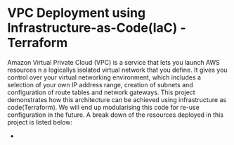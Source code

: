 # VPC Deployment using Infrastructure-as-Code(IaC) - Terraform

Amazon Virtual Private Cloud (VPC) is a service that lets you launch AWS resources n a logicallys isolated virtual network that you define. 
It gives you control over your virtual networking environment, which includes a selection of your own IP address range, creation of subnets and configuration of route tables and network gateways.
This project demonstrates how this architecture can be achieved using infrastructure as code(Terraform). We will end up modularising this code for re-use configuration in the future.
A break down of the resources deployed in this project is listed below:
<ul>
<li>
</ul>
